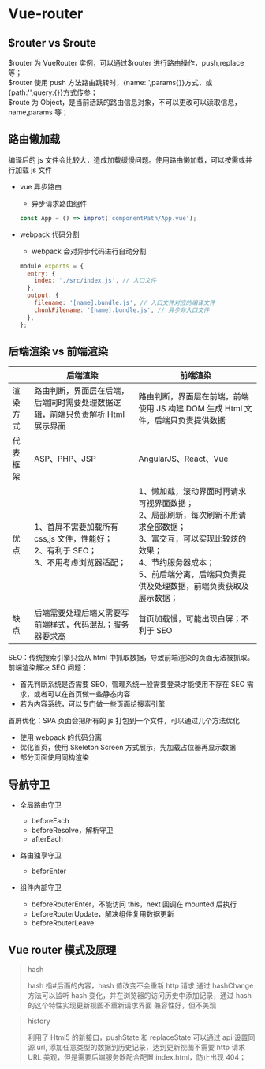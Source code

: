 <!--
 * @Author: your name
 * @Date: 2020-03-17 09:32:20
 * @LastEditTime: 2022-06-02 15:04:40
 * @LastEditors: Juliette.Wang nannan.wang@broadlink.com.cn
 * @Description: In User Settings Edit
 * @FilePath: \vue-note\Vue\Vue-router.md
 -->

# Vue-router

## \$router vs \$route

\$router 为 VueRouter 实例，可以通过\$router 进行路由操作，push,replace 等；<br/>
\$router 使用 push 方法路由跳转时，{name:'',params{}}方式，或{path:'',query:{}}方式传参；<br/>
\$route 为 Object，是当前活跃的路由信息对象，不可以更改可以读取信息，name,params 等；

## 路由懒加载

编译后的 js 文件会比较大，造成加载缓慢问题。使用路由懒加载，可以按需或并行加载 js 文件

- vue 异步路由

  - 异步请求路由组件<br/>

  ```javascript
  const App = () => improt('componentPath/App.vue');
  ```

- webpack 代码分割

  - webpack 会对异步代码进行自动分割

  ```javascript
  module.exports = {
    entry: {
      index: './src/index.js', // 入口文件
    },
    output: {
      filename: '[name].bundle.js', // 入口文件对应的编译文件
      chunkFilename: '[name].bundle.js', // 异步非入口文件
    },
  };
  ```

## 后端渲染 vs 前端渲染

|          | 后端渲染                                                                                    | 前端渲染                                                                                                                                                                                                                  |
| -------- | ------------------------------------------------------------------------------------------- | ------------------------------------------------------------------------------------------------------------------------------------------------------------------------------------------------------------------------- |
| 渲染方式 | 路由判断，界面层在后端，后端同时需要处理数据逻辑，前端只负责解析 Html 展示界面              | 路由判断，界面层在前端，前端使用 JS 构建 DOM 生成 Html 文件，后端只负责提供数据                                                                                                                                           |
| 代表框架 | ASP、PHP、JSP                                                                               | AngularJS、React、Vue                                                                                                                                                                                                     |
| 优点     | 1、首屏不需要加载所有 css,js 文件，性能好；<br/>2、有利于 SEO；<br/>3、不用考虑浏览器适配； | 1、懒加载，滚动界面时再请求可视界面数据；<br/>2、局部刷新，每次刷新不用请求全部数据；<br/>3、富交互，可以实现比较炫的效果；<br/>4、节约服务器成本；<br/>5、前后端分离，后端只负责提供及处理数据，前端负责获取及展示数据； |
| 缺点     | 后端需要处理后端又需要写前端样式，代码混乱；服务器要求高                                    | 首页加载慢，可能出现白屏；不利于 SEO                                                                                                                                                                                      |

SEO：传统搜索引擎只会从 html 中抓取数据，导致前端渲染的页面无法被抓取。前端渲染解决 SEO 问题：

- 首先判断系统是否需要 SEO，管理系统一般需要登录才能使用不存在 SEO 需求，或者可以在首页做一些静态内容
- 若为内容系统，可以专门做一些页面给搜索引擎<br/>

首屏优化：SPA 页面会把所有的 js 打包到一个文件，可以通过几个方法优化

- 使用 webpack 的代码分离
- 优化首页，使用 Skeleton Screen 方式展示，先加载占位器再显示数据
- 部分页面使用同构渲染

## 导航守卫

- 全局路由守卫
  - beforeEach
  - beforeResolve，解析守卫
  - afterEach
- 路由独享守卫
  - beforEnter
- 组件内部守卫

  - beforeRouterEnter，不能访问 this，next 回调在 mounted 后执行
  - beforeRouterUpdate，解决组件复用数据更新
  - beforeRouterLeave

## Vue router 模式及原理

> hash
>
> hash 指#后面的内容，hash 值改变不会重新 http 请求
> 通过 hashChange 方法可以监听 hash 变化，并在浏览器的访问历史中添加记录，通过 hash 的这个特性实现更新视图不重新请求界面
> 兼容性好，但不美观

> history
>
> 利用了 Html5 的新接口，pushState 和 replaceState
> 可以通过 api 设置同源 url, 添加任意类型的数据到历史记录，达到更新视图不需要 http 请求
> URL 美观，但是需要后端服务器配合配置 index.html，防止出现 404；
